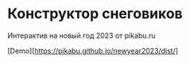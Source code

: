 # Конструктор снеговиков

Интерактив на новый год 2023 от pikabu.ru

[Demo][https://pikabu.github.io/newyear2023/dist/]